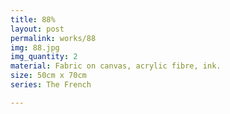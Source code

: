 ```yaml
---
title: 88%
layout: post
permalink: works/88
img: 88.jpg
img_quantity: 2
material: Fabric on canvas, acrylic fibre, ink.
size: 50cm x 70cm
series: The French

---
```


